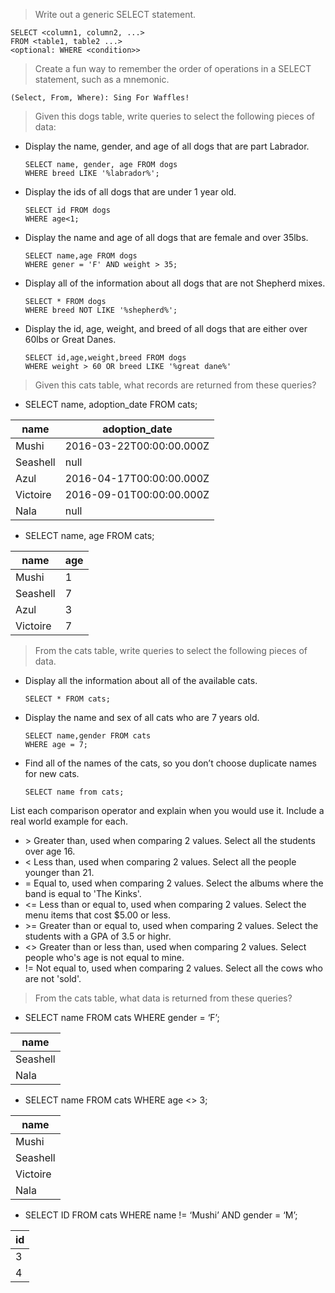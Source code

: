 >Write out a generic SELECT statement.
```
SELECT <column1, column2, ...>
FROM <table1, table2 ...>
<optional: WHERE <condition>>
```
>Create a fun way to remember the order of operations in a SELECT statement, such as a mnemonic.

    (Select, From, Where): Sing For Waffles!

> Given this dogs table, write queries to select the following pieces of data:
- Display the name, gender, and age of all dogs that are part Labrador.
    ```
    SELECT name, gender, age FROM dogs
    WHERE breed LIKE '%labrador%';
    ```
- Display the ids of all dogs that are under 1 year old.
    ```
    SELECT id FROM dogs
    WHERE age<1;
    ```
- Display the name and age of all dogs that are female and over 35lbs.
    ```
    SELECT name,age FROM dogs 
    WHERE gener = 'F' AND weight > 35;
    ```
- Display all of the information about all dogs that are not Shepherd mixes.
    ```
    SELECT * FROM dogs
    WHERE breed NOT LIKE '%shepherd%';
    ```
- Display the id, age, weight, and breed of all dogs that are either over 60lbs or Great Danes.
    ```
    SELECT id,age,weight,breed FROM dogs
    WHERE weight > 60 OR breed LIKE '%great dane%'
    ```


>Given this cats table, what records are returned from these queries?

- SELECT name, adoption_date FROM cats;

name | adoption_date
---- | ------------
Mushi | 2016-03-22T00:00:00.000Z
Seashell | null
Azul | 2016-04-17T00:00:00.000Z
Victoire | 2016-09-01T00:00:00.000Z
Nala | null


- SELECT name, age FROM cats;

name | age
---- | ---
Mushi | 1
Seashell | 7
Azul | 3
Victoire | 7

>From the cats table, write queries to select the following pieces of data.

- Display all the information about all of the available cats.
    ```
    SELECT * FROM cats;
    ```
- Display the name and sex of all cats who are 7 years old.
    ```
    SELECT name,gender FROM cats
    WHERE age = 7;
    ```
- Find all of the names of the cats, so you don’t choose duplicate names for new cats.
    ```
    SELECT name from cats;
    ```

List each comparison operator and explain when you would use it. Include a real world example for each.

- \> Greater than, used when comparing 2 values. Select all the students  over age 16.
- < Less than, used when comparing 2 values. Select all the people younger than 21.
- = Equal to, used when comparing 2 values. Select the albums where the band is equal to 'The Kinks'.
- <= Less than or equal to, used when comparing 2 values. Select the menu items that cost $5.00 or less.
- \>= Greater than or equal to, used when comparing 2 values. Select the students with a GPA of 3.5 or highr.
- <> Greater than or less than, used when comparing 2 values.  Select people who's age is not equal to mine.
- != Not equal to, used when comparing 2 values. Select all the cows who are not 'sold'.

>From the cats table, what data is returned from these queries?
- SELECT name FROM cats WHERE gender = ‘F’;

name | 
---- | 
Seashell | 
Nala | 

- SELECT name FROM cats WHERE age <> 3;

name | 
---- | 
Mushi | 
Seashell | 
Victoire | 
Nala | 


- SELECT ID FROM cats WHERE name != ‘Mushi’ AND gender = ‘M’;

id |
-- |
3 |
4 |